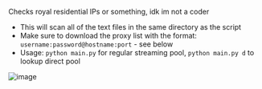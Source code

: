 Checks royal residential IPs or something, idk im not a coder

- This will scan all of the text files in the same directory as the script
- Make sure to download the proxy list with the format: `username:password@hostname:port` - see below
- Usage: `python main.py` for regular streaming pool, `python main.py d` to lookup direct pool

![image](https://user-images.githubusercontent.com/33383800/161908052-12d2302c-51ac-4805-852f-6463da3d2514.png)
